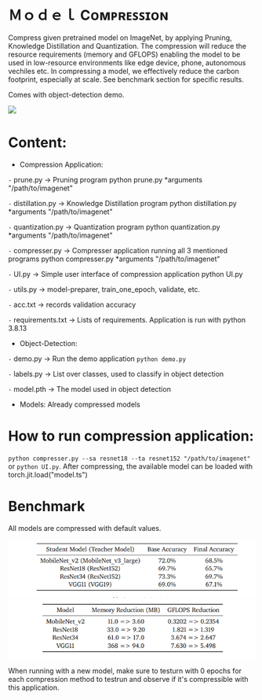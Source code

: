 # Ｍｏｄｅｌ Cᴏᴍᴘʀᴇꜱꜱɪᴏɴ

Compress given pretrained model on ImageNet, by applying Pruning, Knowledge Distillation and Quantization. The compression will reduce the resource requirements (memory and GFLOPS) enabling the model to be used in low-resource environments like edge device, phone, autonomous vechiles etc. In compressing a model, we effectively reduce the carbon footprint, especially at scale. See benchmark section for specific results. 

Comes with object-detection demo. 

![](https://github.com/rpa020/compression/blob/main/images/od.gif)

# Content:

* Compression Application:

`-` prune.py -> Pruning program
python prune.py *arguments "/path/to/imagenet"

`-` distillation.py -> Knowledge Distillation program
python distillation.py *arguments "/path/to/imagenet"

`-` quantization.py -> Quantization program
python quantization.py *arguments "/path/to/imagenet"

`-` compresser.py -> Compresser application running all 3 mentioned programs
python compresser.py *arguments "/path/to/imagenet"

`-` UI.py -> Simple user interface of compression application
python UI.py

`-` utils.py -> model-preparer, train_one_epoch, validate, etc.

`-` acc.txt -> records validation accuracy

`-` requirements.txt -> Lists of requirements. Application is run with python 3.8.13

* Object-Detection:

`-` demo.py -> Run the demo application `python demo.py`

`-` labels.py -> List over classes, used to classify in object detection

`-` model.pth -> The model used in object detection


* Models: Already compressed models

# How to run compression application:

`python compresser.py --sa resnet18 --ta resnet152 "/path/to/imagenet"` or `python UI.py`.
After compressing, the available model can be loaded with torch.jit.load("model.ts")

# Benchmark
All models are compressed with default values. 

![](https://github.com/rpa020/compression/blob/main/images/accuracy.png)
![](https://github.com/rpa020/compression/blob/main/images/reduction.png)

When running with a new model, make sure to testurn with 0 epochs for each compression method to testrun and observe if it's compressible with this application. 

